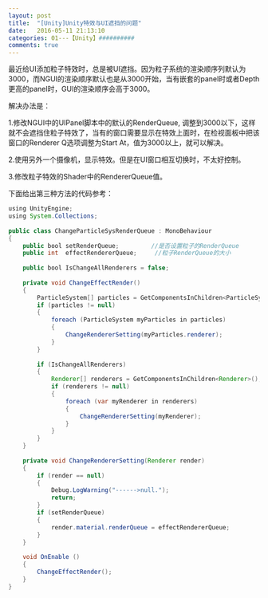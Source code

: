 ```yaml
---
layout: post
title:  "[Unity]Unity特效与UI遮挡的问题"
date:   2016-05-11 21:13:10
categories: 01---【Unity】##########
comments: true
---
```


最近给UI添加粒子特效时，总是被UI遮挡。因为粒子系统的渲染顺序列默认为3000，而NGUI的渲染顺序默认也是从3000开始，当有嵌套的panel时或者Depth更高的panel时，GUI的渲染顺序会高于3000。

解决办法是：

1.修改NGUI中的UIPanel脚本中的默认的RenderQueue, 调整到3000以下，这样就不会遮挡住粒子特效了，当有的窗口需要显示在特效上面时，在检视面板中把该窗口的Renderer Q选项调整为Start At，值为3000以上，就可以解决。

2.使用另外一个摄像机，显示特效。但是在UI窗口相互切换时，不太好控制。

3.修改粒子特效的Shader中的RendererQueue值。

下面给出第三种方法的代码参考：
```java
using UnityEngine;  
using System.Collections;  
  
public class ChangeParticleSysRenderQueue : MonoBehaviour  
{  
    public bool setRenderQueue;         //是否设置粒子的RenderQueue  
    public int  effectRendererQueue;     //粒子RenderQueue的大小  
  
    public bool IsChangeAllRenderers = false;  
  
    private void ChangeEffectRender()  
    {  
        ParticleSystem[] particles = GetComponentsInChildren<ParticleSystem>();  
        if (particles != null)  
        {  
            foreach (ParticleSystem myParticles in particles)  
            {  
                ChangeRendererSetting(myParticles.renderer);  
            }  
        }  
  
        if (IsChangeAllRenderers)  
        {  
            Renderer[] renderers = GetComponentsInChildren<Renderer>();  
            if (renderers != null)  
            {  
                foreach (var myRenderer in renderers)  
                {  
                    ChangeRendererSetting(myRenderer);  
                }  
            }  
        }  
    }  
  
    private void ChangeRendererSetting(Renderer render)  
    {  
        if (render == null)  
        {  
            Debug.LogWarning("------>null.");  
            return;  
        }  
        if (setRenderQueue)  
        {  
            render.material.renderQueue = effectRendererQueue;  
        }  
    }  
  
    void OnEnable ()   
    {  
        ChangeEffectRender();  
    }  
}  

```